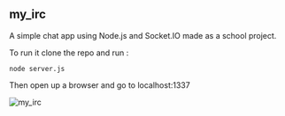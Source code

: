 ## my_irc

A simple chat app using Node.js and Socket.IO made as a school project.

To run it clone the repo and run :

~~~
node server.js
~~~

Then open up a browser and go to localhost:1337

![my_irc](https://cloud.pierre-deville.com/f/08b17d3c26/?raw=1)
